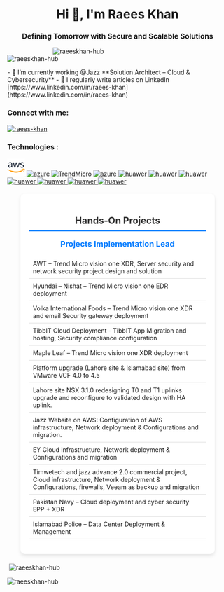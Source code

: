<h1 align="center">Hi 👋, I'm Raees Khan</h1>
<h3 align="center">Defining Tomorrow with Secure and Scalable Solutions</h3>
<img align="right" width="400" src="https://assets-v2.lottiefiles.com/a/f1e1a7d0-1d3d-11ee-91c5-27c399cace92/GFI1KJwTVS.gif" alt="raeeskhan-hub"/>
<p align="left"><img src="https://komarev.com/ghpvc/?username=raeeskhan-hub&label=Profile%20views&color=0e75b6&style=flat" alt="raeeskhan-hub"/></p>
- 🔭 I’m currently working @Jazz **Solution Architect – Cloud & Cybersecurity**
- 📝 I regularly write articles on LinkedIn [https://www.linkedin.com/in/raees-khan](https://www.linkedin.com/in/raees-khan)
<h3 align="left">Connect with me:</h3>
<p align="left">
    <a href="https://linkedin.com/in/raees-khan" target="blank"><img align="center" src="https://raw.githubusercontent.com/rahuldkjain/github-profile-readme-generator/master/src/images/icons/Social/linked-in-alt.svg" alt="raees-khan" height="30" width="40"/></a>
</p>
<h3 align="left">Technologies :</h3>
<p align="left">
    <a href="https://aws.amazon.com" target="_blank" rel="noreferrer">
        <img src="https://raw.githubusercontent.com/devicons/devicon/master/icons/amazonwebservices/amazonwebservices-original-wordmark.svg" alt="aws" width="40" height="40"/>
    </a>
    <a href="https://azure.microsoft.com/en-in/" target="_blank" rel="noreferrer">
        <img src="https://www.vectorlogo.zone/logos/microsoft_azure/microsoft_azure-icon.svg" alt="azure" width="40" height="40"/>
    </a>
    <a href="https://www.trendmicro.com/en_us/business.html" target="_blank" rel="noreferrer">
        <img src="https://encrypted-tbn0.gstatic.com/images?q=tbn:ANd9GcQop_dskqgvivTywdpgB85Yatu7JoTen5RPjg&s" alt="TrendMicro" width="40" height="40"/>
    </a>
    <a href="https://www.trendmicro.com/en_us/business.html" target="_blank" rel="noreferrer">
        <img src="https://images.ctfassets.net/aoyx73g9h2pg/2pgojF0xYbPiO90nEe6MQn/104a8dde7850fd7820d1fe25f2ee1a7a/1IzqGZkxtu1msh1CA4R3X_BpRTQa_FRu1_1-Featured-1024x572.jpg?w=3840&q=100" alt="azure" width="40" height="40"/>
    </a>    
    <a href="https://www.huawei.com/en/" target="_blank" rel="noreferrer">
        <img src="https://encrypted-tbn0.gstatic.com/images?q=tbn:ANd9GcTr_8D0USdYOb8gPEOyKDyQY2xP9UZVr8pdEA&s" alt="huawer" width="100" height="40"/>
    </a>
    <a href="https://www.huawei.com/en/" target="_blank" rel="noreferrer">
        <img src="https://encrypted-tbn0.gstatic.com/images?q=tbn:ANd9GcQ0KWcIISysoKOnecfEzsK1ohELubZALz3ECw&s" alt="huawer" width="100" height="40"/>
    </a>
    <a href="https://www.huawei.com/en/" target="_blank" rel="noreferrer">
        <img src="https://encrypted-tbn0.gstatic.com/images?q=tbn:ANd9GcRWqhA1gv1uj0tWN1kJubhhPruf29_rk7D6ig&s" alt="huawer" width="60" height="60"/>
    </a>
    <a href="https://www.huawei.com/en/" target="_blank" rel="noreferrer">
        <img src="https://static-00.iconduck.com/assets.00/cisco-icon-2048x2048-yvjuekbj.png" alt="huawer" width="40" height="40"/>
    </a>
    <a href="https://www.huawei.com/en/" target="_blank" rel="noreferrer">
        <img src="https://cdn.prod.website-files.com/5ee732bebd9839b494ff27cd/5eef3a3260847d0d2783a76d_Microsoft-Logo-PNG-Transparent-Image.png" alt="huawer" width="40" height="40"/>
    </a>
    <a href="https://www.huawei.com/en/" target="_blank" rel="noreferrer">
        <img src="https://encrypted-tbn0.gstatic.com/images?q=tbn:ANd9GcRkj7pEe2KkuHittje6nvwqnW_tbZ9qw-dhoA&s" alt="huawer" width="40" height="40"/>
    </a>
    <a href="https://www.huawei.com/en/" target="_blank" rel="noreferrer">
        <img src="https://upload.wikimedia.org/wikipedia/commons/thumb/a/ad/HP_logo_2012.svg/2048px-HP_logo_2012.svg.png" alt="huawer" width="40" height="40"/>
    </a>
</p>
<div style="width: 80%; max-width: 900px; background: #fff; padding: 20px; border-radius: 10px; box-shadow: 0 4px 8px rgba(0, 0, 0, 0.1); margin: 20px auto;">
    <h2 style="text-align: center; color: #333; border-bottom: 2px solid #007BFF; padding-bottom: 10px;">Hands-On Projects</h2>
    <p style="font-size: 18px; color: #007BFF; font-weight: bold; text-align: center;">Projects Implementation Lead</p>
    <ul style="list-style-type: none; padding: 0;">
        <li style="padding: 8px; border-bottom: 1px solid #ddd;">AWT – Trend Micro vision one XDR, Server security and network security project design and solution</li>
        <li style="padding: 8px; border-bottom: 1px solid #ddd;">Hyundai – Nishat – Trend Micro vision one EDR deployment</li>
        <li style="padding: 8px; border-bottom: 1px solid #ddd;">Volka International Foods – Trend Micro vision one XDR and email Security gateway deployment</li>
        <li style="padding: 8px; border-bottom: 1px solid #ddd;">TibbIT Cloud Deployment - TibbIT App Migration and hosting, Security compliance configuration</li>
        <li style="padding: 8px; border-bottom: 1px solid #ddd;">Maple Leaf – Trend Micro vision one XDR deployment</li>
        <li style="padding: 8px; border-bottom: 1px solid #ddd;">Platform upgrade (Lahore site & Islamabad site) from VMware VCF 4.0 to 4.5</li>
        <li style="padding: 8px; border-bottom: 1px solid #ddd;">Lahore site NSX 3.1.0 redesigning T0 and T1 uplinks upgrade and reconfigure to validated design with HA uplink.</li>
        <li style="padding: 8px; border-bottom: 1px solid #ddd;">Jazz Website on AWS: Configuration of AWS infrastructure, Network deployment & Configurations and migration.</li>
        <li style="padding: 8px; border-bottom: 1px solid #ddd;">EY Cloud infrastructure, Network deployment & Configurations and migration</li>
        <li style="padding: 8px; border-bottom: 1px solid #ddd;">Timwetech and jazz advance 2.0 commercial project, Cloud infrastructure, Network deployment & Configurations, firewalls, Veeam as backup and migration</li>
        <li style="padding: 8px; border-bottom: 1px solid #ddd;">Pakistan Navy – Cloud deployment and cyber security EPP + XDR</li>
        <li style="padding: 8px; border-bottom: 1px solid #ddd;">Islamabad Police – Data Center Deployment & Management</li>
    </ul>
</div>
<p>
<p>&nbsp;<img align="center" src="https://github-readme-stats.vercel.app/api?username=raeeskhan-hub&show_icons=true&locale=en"           alt="raeeskhan-hub" /></p>
<p><img align="center" src="https://github-readme-streak-stats.herokuapp.com/?user=raeeskhan-hub&" alt="raeeskhan-hub" /></p>
